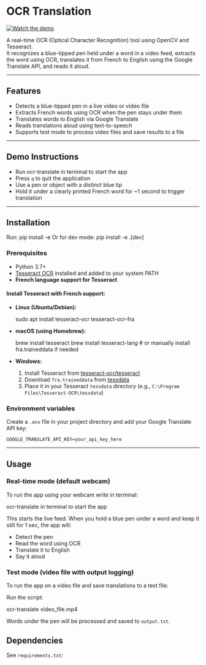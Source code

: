 # OCR Translation

[![Watch the demo](https://img.youtube.com/vi/J5BZkDXeA2k/hqdefault.jpg)](https://www.youtube.com/watch?v=J5BZkDXeA2k)

A real-time OCR (Optical Character Recognition) tool using OpenCV and Tesseract.  
It recognizes a blue-tipped pen held under a word in a video feed, extracts the word using OCR, translates it from French to English using the Google Translate API, and reads it aloud.

---

## Features

- Detects a blue-tipped pen in a live video or video file
- Extracts French words using OCR when the pen stays under them
- Translates words to English via Google Translate
- Reads translations aloud using text-to-speech
- Supports test mode to process video files and save results to a file

---

## Demo Instructions

- Run ocr-translate in terminal to start the app
- Press `q` to quit the application
- Use a pen or object with a distinct blue tip
- Hold it under a clearly printed French word for ~1 second to trigger translation

---

## Installation

Run: pip install -e
Or for dev mode: pip install -e .[dev]

### Prerequisites

- Python 3.7+
- [Tesseract OCR](https://github.com/tesseract-ocr/tesseract) installed and added to your system PATH
- **French language support for Tesseract**

#### Install Tesseract with French support:

- **Linux (Ubuntu/Debian):**

  sudo apt install tesseract-ocr tesseract-ocr-fra

- **macOS (using Homebrew):**

  brew install tesseract
  brew install tesseract-lang # or manually install fra.traineddata if needed

- **Windows:**
  1. Install Tesseract from [tesseract-ocr/tesseract](https://github.com/tesseract-ocr/tesseract)
  2. Download `fra.traineddata` from [tessdata](https://github.com/tesseract-ocr/tessdata)
  3. Place it in your Tesseract `tessdata` directory (e.g., `C:\Program Files\Tesseract-OCR\tessdata`)

### Environment variables

Create a `.env` file in your project directory and add your Google Translate API key:

```dotenv
GOOGLE_TRANSLATE_API_KEY=your_api_key_here
```

---

## Usage

### Real-time mode (default webcam)

To run the app using your webcam write in terminal:

ocr-translate in terminal to start the app

This starts the live feed. When you hold a blue pen under a word and keep it still for 1 sec, the app will:

- Detect the pen
- Read the word using OCR
- Translate it to English
- Say it aloud

### Test mode (video file with output logging)

To run the app on a video file and save translations to a text file:

Run the script:

ocr-translate video_file.mp4

Words under the pen will be processed and saved to `output.txt`.

## Dependencies

See `requirements.txt`:
